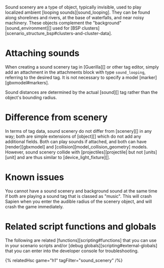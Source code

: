 Sound scenery are a type of object, typically invisible, used to play localized ambient [looping sounds][sound_looping]. They can be found along shorelines and rivers, at the base of waterfalls, and near noisy machinery. These objects complement the "background" [sound_environment][] used for [BSP clusters][scenario_structure_bsp#clusters-and-cluster-data].

# Attaching sounds
When creating a sound scenery tag in [Guerilla][] or other tag editor, simply add an attachment in the attachments block with type `sound_looping`, referring to the desired tag. It is not necessary to specify a model [marker][gbxmodel#markers].

Sound distances are determined by the actual [sound][] tag rather than the object's bounding radius.

# Difference from scenery
In terms of tag data, sound scenery do not differ from [scenery][] in any way; both are simple extensions of [object][] which do not add any additional fields. Both can play sounds if attached, and both can have [render][gbxmodel] and [collision][model_collision_geometry] models. However, sound scenery collide with [projectiles][projectile] but not [units][unit] and are thus similar to [device_light_fixture][].

# Known issues
You cannot have a sound scenery and background sound at the same time if both are playing a sound tag that is classed as "music". This will crash Sapien when you enter the audible radius of the scenery object, and will crash the game immediately.

# Related script functions and globals
The following are related [functions][scripting#functions] that you can use in your scenario scripts and/or [debug globals][scripting#external-globals] that you can enter into the developer console for troubleshooting.

{% relatedHsc game="h1" tagFilter="sound_scenery" /%}
